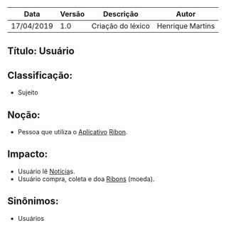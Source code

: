 | Data | Versão | Descrição | Autor |
|---|---|---|---|
| 17/04/2019 | 1.0 | Criação do léxico  | Henrique Martins |

## Título: Usuário

## Classificação:

- Sujeito

## Noção:

- Pessoa que utiliza o [Aplicativo](https://github.com/requisitos-2019-1/Ribon/blob/master/Modelagem%20de%20Requisitos/Lexicos/Aplicativo.md) [Ribon](https://github.com/requisitos-2019-1/Ribon/blob/master/Modelagem%20de%20Requisitos/Lexicos/Ribon.md).

## Impacto:

- Usuário lê [Notícia](https://github.com/requisitos-2019-1/Ribon/blob/master/Modelagem%20de%20Requisitos/Lexicos/Historia.md)s.
- Usuário compra, coleta e doa [Ribons](https://github.com/requisitos-2019-1/Ribon/blob/master/Modelagem%20de%20Requisitos/Lexicos/Moeda_Ribon.md) (moeda).

## Sinônimos:

- Usuários
